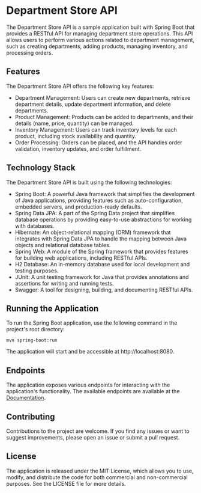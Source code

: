 # Department Store API
The Department Store API is a sample application built with Spring Boot that provides a RESTful API for managing department store operations. This API allows users to perform various actions related to department management, such as creating departments, adding products, managing inventory, and processing orders.

## Features
The Department Store API offers the following key features:

- Department Management: Users can create new departments, retrieve department details, update department information, and delete departments.
- Product Management: Products can be added to departments, and their details (name, price, quantity) can be managed.
- Inventory Management: Users can track inventory levels for each product, including stock availability and quantity.
- Order Processing: Orders can be placed, and the API handles order validation, inventory updates, and order fulfillment.

## Technology Stack
The Department Store API is built using the following technologies:

- Spring Boot: A powerful Java framework that simplifies the development of Java applications, providing features such as auto-configuration, embedded servers, and production-ready defaults.
- Spring Data JPA: A part of the Spring Data project that simplifies database operations by providing easy-to-use abstractions for working with databases.
- Hibernate: An object-relational mapping (ORM) framework that integrates with Spring Data JPA to handle the mapping between Java objects and relational database tables.
- Spring Web: A module of the Spring framework that provides features for building web applications, including RESTful APIs.
- H2 Database: An in-memory database used for local development and testing purposes.
- JUnit: A unit testing framework for Java that provides annotations and assertions for writing and running tests.
- Swagger: A tool for designing, building, and documenting RESTful APIs.

## Running the Application
To run the Spring Boot application, use the following command in the project's root directory:

```shell
mvn spring-boot:run
```

The application will start and be accessible at http://localhost:8080.

## Endpoints
The application exposes various endpoints for interacting with the application's functionality. 
The available endpoints are available at the [Documentation](#todo:not-available-yet).

## Contributing
Contributions to the project are welcome. If you find any issues or want to suggest improvements, please open an issue or submit a pull request.

## License
The application is released under the MIT License, which allows you to use, modify, and distribute the code for both commercial and non-commercial purposes. See the LICENSE file for more details.